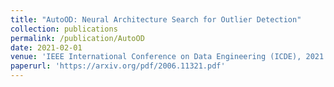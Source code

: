 ```yaml
---
title: "AutoOD: Neural Architecture Search for Outlier Detection"
collection: publications
permalink: /publication/AutoOD
date: 2021-02-01
venue: 'IEEE International Conference on Data Engineering (ICDE), 2021'
paperurl: 'https://arxiv.org/pdf/2006.11321.pdf'
---
```

